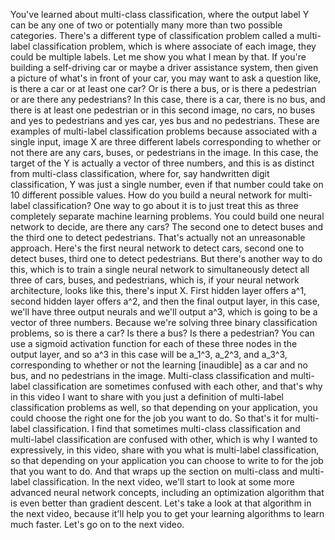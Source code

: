 
You've learned about multi-class classification, where the output label Y can be any one of two or potentially many more than two possible categories. There's a different type of classification problem called a multi-label classification problem, which is where associate of each image, they could be multiple labels. Let me show you what I mean by that. If you're building a self-driving car or maybe a driver assistance system, then given a picture of what's in front of your car, you may want to ask a question like, is there a car or at least one car? Or is there a bus, or is there a pedestrian or are there any pedestrians? In this case, there is a car, there is no bus, and there is at least one pedestrian or in this second image, no cars, no buses and yes to pedestrians and yes car, yes bus and no pedestrians. These are examples of multi-label classification problems because associated with a single input, image X are three different labels corresponding to whether or not there are any cars, buses, or pedestrians in the image. In this case, the target of the Y is actually a vector of three numbers, and this is as distinct from multi-class classification, where for, say handwritten digit classification, Y was just a single number, even if that number could take on 10 different possible values. How do you build a neural network for multi-label classification? One way to go about it is to just treat this as three completely separate machine learning problems. You could build one neural network to decide, are there any cars? The second one to detect buses and the third one to detect pedestrians. That's actually not an unreasonable approach. Here's the first neural network to detect cars, second one to detect buses, third one to detect pedestrians. But there's another way to do this, which is to train a single neural network to simultaneously detect all three of cars, buses, and pedestrians, which is, if your neural network architecture, looks like this, there's input X. First hidden layer offers a^1, second hidden layer offers a^2, and then the final output layer, in this case, we'll have three output neurals and we'll output a^3, which is going to be a vector of three numbers. Because we're solving three binary classification problems, so is there a car? Is there a bus? Is there a pedestrian? You can use a sigmoid activation function for each of these three nodes in the output layer, and so a^3 in this case will be a_1^3, a_2^3, and a_3^3, corresponding to whether or not the learning [inaudible] as a car and no bus, and no pedestrians in the image. Multi-class classification and multi-label classification are sometimes confused with each other, and that's why in this video I want to share with you just a definition of multi-label classification problems as well, so that depending on your application, you could choose the right one for the job you want to do. So that's it for multi-label classification. I find that sometimes multi-class classification and multi-label classification are confused with other, which is why I wanted to expressively, in this video, share with you what is multi-label classification, so that depending on your application you can choose to write to for the job that you want to do. And that wraps up the section on multi-class and multi-label classification. In the next video, we'll start to look at some more advanced neural network concepts, including an optimization algorithm that is even better than gradient descent. Let's take a look at that algorithm in the next video, because it'll help you to get your learning algorithms to learn much faster. Let's go on to the next video. 